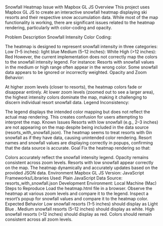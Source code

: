 Snowfall Heatmap Issue with Mapbox GL JS
Overview
This project uses Mapbox GL JS to create an interactive snowfall heatmap displaying ski resorts and their respective snow accumulation data. While most of the map functionality is working, there are significant issues related to the heatmap rendering, particularly with color-coding and opacity.

Problem Description
Snowfall Intensity Color Coding:

The heatmap is designed to represent snowfall intensity in three categories:
Low (1–5 inches): light blue
Medium (5–12 inches): White
High (>12 inches): Red
However, the current implementation does not correctly map the colors to the snowfall intensity legend. For instance:
Resorts with snowfall values in the medium or high range often appear in the wrong color.
Some snowfall data appears to be ignored or incorrectly weighted.
Opacity and Zoom Behavior:

At higher zoom levels (closer to resorts), the heatmap colors fade or disappear entirely.
At lower zoom levels (zoomed out to see a larger area), the highest intensity colors dominate the map, making it challenging to discern individual resort snowfall data.
Legend Inconsistency:

The legend displays the intended color mapping but does not reflect the actual map rendering. This creates confusion for users attempting to interpret the map.
Known Issues
Resorts with low snowfall (e.g., 2–3 inches) are not appearing on the map despite being included in the data source (resorts_with_snowfall.json).
The heatmap seems to treat resorts with 0in snowfall as if they have data, causing unintended color rendering.
Resort names and snowfall values are displaying correctly in popups, confirming that the data source is accurate.
Goal
Fix the heatmap rendering so that:

Colors accurately reflect the snowfall intensity legend.
Opacity remains consistent across zoom levels.
Resorts with low snowfall appear correctly on the map.
The heatmap dynamically and accurately updates based on the provided JSON data.
Environment
Mapbox GL JS Version: 
JavaScript Frameworks/Libraries Used: Plain JavaScript
Data Source: resorts_with_snowfall.json
Development Environment: Local Machine (Mac)
Steps to Reproduce
Load the heatmap.html file in a browser.
Observe the heatmap at various zoom levels and compare it to the legend.
Inspect a resort’s popup for snowfall values and compare it to the heatmap color.
Expected Behavior
Low snowfall resorts (1–5 inches) should display as Light Blue  .
Medium snowfall resorts (5–12 inches) should display as white.
High snowfall resorts (>12 inches) should display as red.
Colors should remain consistent across all zoom levels.
